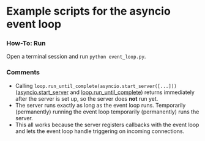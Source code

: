 # Example scripts for the asyncio event loop

### How-To: Run

Open a terminal session and run `python event_loop.py`.

### Comments

- Calling `loop.run_until_complete(asyncio.start_server([...]))` ([asyncio.start_server](https://docs.python.org/3/library/asyncio-stream.html#asyncio.start_server) and [loop.run_until_complete](https://docs.python.org/3/library/asyncio-eventloop.html#asyncio.loop.run_until_complete)) returns immediately after the server is set up, so the server does __not__ run yet.
- The server runs exactly as long as the event loop runs. Temporarily (permanently) running the event loop temporarily (permanently) runs the server.
- This all works because the server registers callbacks with the event loop and lets the event loop handle triggering on incoming connections.
